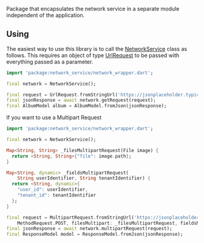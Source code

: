 Package that encapsulates the network service in a separate module independent of the application.

## Using

The easiest way to use this library is to call the [NetworkService][] class as follows. 
This requires an object of type [UrlRequest][] to be passed with everything passed as a parameter. 

```dart
import 'package:network_service/network_wrapper.dart';

final network = NetworkService();

final request = UrlRequest.fromStringUrl('https://jsonplaceholder.typicode.com/posts/1');
final jsonResponse = await network.getRequest(request);
final AlbumModel album = AlbumModel.fromJson(jsonResponse);
```

If you want to use a Multipart Request

```dart
import 'package:network_service/network_wrapper.dart';

final network = NetworkService();

Map<String, String> _filesMultipartRequest(File image) {
  return <String, String>{"file": image.path};
}

Map<String, dynamic> _fieldsMultipartRequest(
    String userIdentifier, String tenantIdentifier) {
  return <String, dynamic>{
    "user_id": userIdentifier,
    "tenant_id": tenantIdentifier
  };
}

final request = MultipartRequest.fromStringUrl('https://jsonplaceholder.typicode.com/posts/1',
    MethodRequest.POST, filesMultipart: _filesMultipartRequest, fieldsMultipart: _fieldsMultipartRequest);
final jsonResponse = await network.multipartRequest(request);
final ResponseModel model = ResponseModel.fromJson(jsonResponse);
```

[NetworkService]: https://github.com/vicajilau/network_service/blob/master/lib/src/network_service.dart
[UrlRequest]: https://github.com/vicajilau/network_service/blob/master/lib/src/url_request.dart
